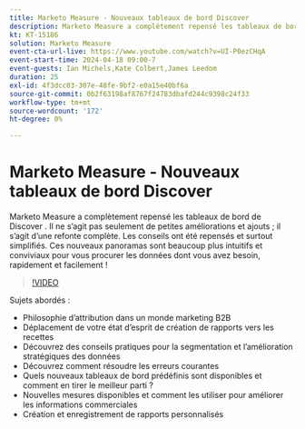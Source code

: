 ```yaml
---
title: Marketo Measure - Nouveaux tableaux de bord Discover
description: Marketo Measure a complètement repensé les tableaux de bord de Discover . Il ne s’agit pas seulement de petites améliorations et ajouts ; il s’agit d’une refonte complète. Les conseils ont été repensés et surtout simplifiés. Ces nouveaux panoramas sont beaucoup plus intuitifs et conviviaux pour vous procurer les données dont vous avez besoin, rapidement et facilement !
kt: KT-15186
solution: Marketo Measure
event-cta-url-live: https://www.youtube.com/watch?v=UI-P0ezCHqA
event-start-time: 2024-04-18 09:00-7
event-guests: Ian Michels,Kate Colbert,James Leedom
duration: 25
exl-id: 4f3dcc03-307e-48fe-9bf2-e0a15e40bf6a
source-git-commit: 0b2f63198af8767f24783dbafd244c9398c24f33
workflow-type: tm+mt
source-wordcount: '172'
ht-degree: 0%

---
```


# Marketo Measure - Nouveaux tableaux de bord Discover

Marketo Measure a complètement repensé les tableaux de bord de Discover . Il ne s’agit pas seulement de petites améliorations et ajouts ; il s’agit d’une refonte complète. Les conseils ont été repensés et surtout simplifiés. Ces nouveaux panoramas sont beaucoup plus intuitifs et conviviaux pour vous procurer les données dont vous avez besoin, rapidement et facilement !

>[!VIDEO](https://video.tv.adobe.com/v/3428093/?quality=12&learn=on)

Sujets abordés :

* Philosophie d’attribution dans un monde marketing B2B
* Déplacement de votre état d’esprit de création de rapports vers les recettes
* Découvrez des conseils pratiques pour la segmentation et l’amélioration stratégiques des données
* Découvrez comment résoudre les erreurs courantes
* Quels nouveaux tableaux de bord prédéfinis sont disponibles et comment en tirer le meilleur parti ?
* Nouvelles mesures disponibles et comment les utiliser pour améliorer les informations commerciales
* Création et enregistrement de rapports personnalisés
